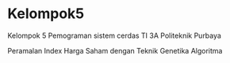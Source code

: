 # Kelompok5
Kelompok 5 Pemograman sistem cerdas TI 3A Politeknik Purbaya

Peramalan Index Harga Saham dengan Teknik Genetika Algoritma
